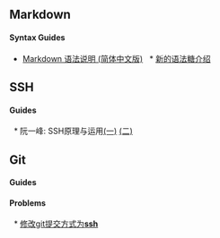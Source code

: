 ## Markdown
#### Syntax Guides
   * [Markdown 语法说明 (简体中文版)](http://wowubuntu.com/markdown/)
   * [新的语法糖介绍](https://github.com/adam-p/markdown-here/wiki/Markdown-Cheatsheet#code)

## SSH
#### Guides
   * 阮一峰: SSH原理与运用[(一)][ruanyifeng-ssh1] [(二)][ruanyifeng-ssh2] 
   
[ruanyifeng-ssh1]: http://www.ruanyifeng.com/blog/2011/12/ssh_remote_login.html "SSH原理与运用（一）：远程登录"
[ruanyifeng-ssh2]: http://www.ruanyifeng.com/blog/2011/12/ssh_port_forwarding.html "SSH原理与运用（二）：远程操作与端口转发"

## Git
#### Guides
#### Problems
   * [修改git提交方式为**ssh**][in-link-git-0]
   
[in-link-git-0]: /gitProblems.md    
